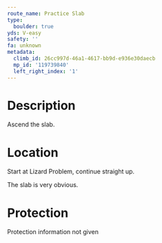 ```yaml
---
route_name: Practice Slab
type:
  boulder: true
yds: V-easy
safety: ''
fa: unknown
metadata:
  climb_id: 26cc997d-46a1-4617-bb9d-e936e30daecb
  mp_id: '119739840'
  left_right_index: '1'
---
```

# Description
Ascend the slab.

# Location
Start at Lizard Problem, continue straight up.

The slab is very obvious.

# Protection
Protection information not given
